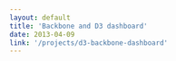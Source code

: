 ```yaml
---
layout: default
title: 'Backbone and D3 dashboard'
date: 2013-04-09
link: '/projects/d3-backbone-dashboard'
---
```

